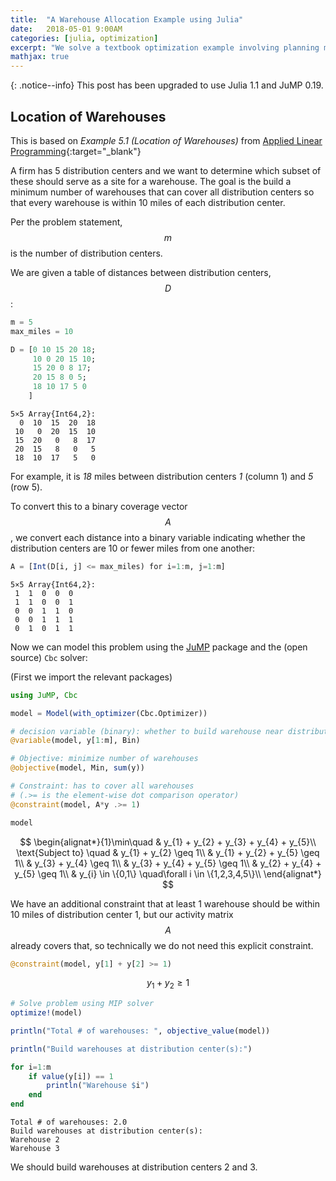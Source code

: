 ```yaml
---
title:  "A Warehouse Allocation Example using Julia"
date:   2018-05-01 9:00AM
categories: [julia, optimization]
excerpt: "We solve a textbook optimization example involving planning multiple warehouse locations using Julia"
mathjax: true
---
```


{: .notice--info}
This post has been upgraded to use Julia 1.1 and JuMP 0.19.

## Location of Warehouses

This is based on _Example 5.1 (Location of Warehouses)_ from [Applied Linear Programming](https://www.wiley.com/en-us/Applied+Integer+Programming%3A+Modeling+and+Solution-p-9780470373064){:target="_blank"}

A firm has 5 distribution centers and we want to determine which subset of these should serve as a site for a warehouse. The goal is the build a minimum number of warehouses that can cover all distribution centers so that every warehouse is within 10 miles of each distribution center.

Per the problem statement, $$m$$ is the number of distribution centers.

We are given a table of distances between distribution centers, $$D$$:

```julia
m = 5
max_miles = 10

D = [0 10 15 20 18;
     10 0 20 15 10;
     15 20 0 8 17;
     20 15 8 0 5;
     18 10 17 5 0
    ]
```

    5×5 Array{Int64,2}:
      0  10  15  20  18
     10   0  20  15  10
     15  20   0   8  17
     20  15   8   0   5
     18  10  17   5   0

For example, it is *18* miles between distribution centers *1* (column 1) and *5* (row 5).

To convert this to a binary coverage vector $$A$$, we convert each distance into a binary variable indicating whether the distribution centers are 10 or fewer miles from one another:

```julia
A = [Int(D[i, j] <= max_miles) for i=1:m, j=1:m]
```

    5×5 Array{Int64,2}:
     1  1  0  0  0
     1  1  0  0  1
     0  0  1  1  0
     0  0  1  1  1
     0  1  0  1  1

Now we can model this problem using the [JuMP](https://www.juliaopt.org/) package and the (open source) `Cbc` solver:

(First we import the relevant packages)

```julia
using JuMP, Cbc
```

```julia
model = Model(with_optimizer(Cbc.Optimizer))

# decision variable (binary): whether to build warehouse near distribution center i
@variable(model, y[1:m], Bin)

# Objective: minimize number of warehouses
@objective(model, Min, sum(y))

# Constraint: has to cover all warehouses
# (.>= is the element-wise dot comparison operator)
@constraint(model, A*y .>= 1)

model
```

$$ \begin{alignat*}{1}\min\quad & y_{1} + y_{2} + y_{3} + y_{4} + y_{5}\\
\text{Subject to} \quad & y_{1} + y_{2} \geq 1\\
 & y_{1} + y_{2} + y_{5} \geq 1\\
 & y_{3} + y_{4} \geq 1\\
 & y_{3} + y_{4} + y_{5} \geq 1\\
 & y_{2} + y_{4} + y_{5} \geq 1\\
 & y_{i} \in \{0,1\} \quad\forall i \in \{1,2,3,4,5\}\\
\end{alignat*}
 $$

We have an additional constraint that at least 1 warehouse should be within 10 miles of distribution center 1, but our activity matrix $$A$$ already covers that, so technically we do not need this explicit constraint.

```julia
@constraint(model, y[1] + y[2] >= 1)
```

$$ y_{1} + y_{2} \geq 1 $$

```julia
# Solve problem using MIP solver
optimize!(model)
```

```julia
println("Total # of warehouses: ", objective_value(model))

println("Build warehouses at distribution center(s):")

for i=1:m
    if value(y[i]) == 1 
        println("Warehouse $i")
    end
end
```

    Total # of warehouses: 2.0
    Build warehouses at distribution center(s):
    Warehouse 2
    Warehouse 3

We should build warehouses at distribution centers 2 and 3.
